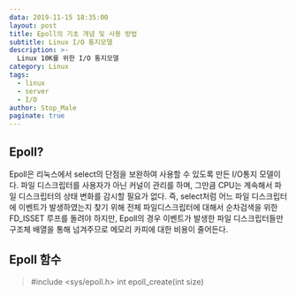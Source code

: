 ```yaml
---
data: 2019-11-15 18:35:00
layout: post
title: Epoll의 기초 개념 및 사용 방법
subtitle: Linux I/O 통지모델
description: >-
  Linux 10K를 위한 I/O 통지모델
category: Linux
tags:
  - linux
  - server
  - I/O
author: Stop_Male
paginate: true
---
```

## Epoll?
Epoll은 리눅스에서 select의 단점을 보완하여 사용할 수 있도록 만든 I/O통지 모델이다. 파일 디스크립터를 사용자가 아닌 커널이 관리를 하며, 그만큼 CPU는 계속해서 파일 디스크립터의 상태 변화를 감시할 필요가 없다. 즉, select처럼 어느 파일 디스크립터에 이벤트가 발생하였는지 찾기 위해 전체 파일디스크립터에 대해서 순차검색을 위한 FD_ISSET 루프를 돌려야 하지만, Epoll의 경우 이벤트가 발생한 파일 디스크립터들만 구조체 배열을 통해 넘겨주므로 메모리 카피에 대한 비용이 줄어든다.

## Epoll 함수
> #include <sys/epoll.h>
  int epoll_create(int size)
